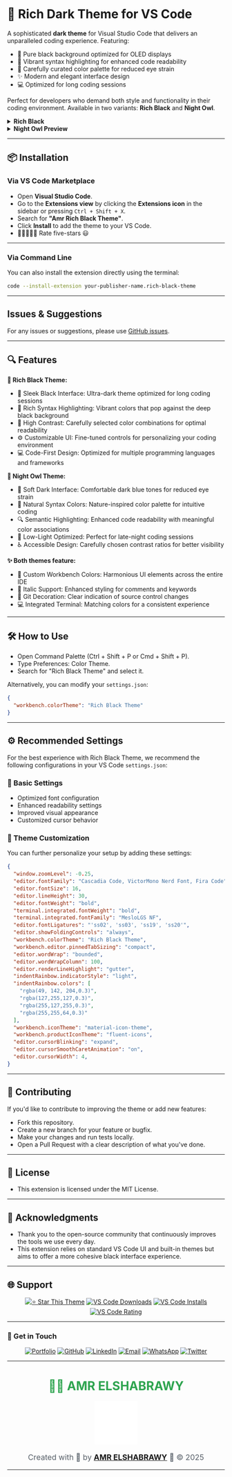 # 🎨 Rich Dark Theme for VS Code

A sophisticated **dark theme** for Visual Studio Code that delivers an unparalleled coding experience. Featuring:

- 🖤 Pure black background optimized for OLED displays
- 🎨 Vibrant syntax highlighting for enhanced code readability
- 🌈 Carefully curated color palette for reduced eye strain
- ✨ Modern and elegant interface design
- 💻 Optimized for long coding sessions

Perfect for developers who demand both style and functionality in their coding environment. Available in two variants: **Rich Black** and **Night Owl**.

<details>
<summary><strong>Rich Black</strong></summary>
<img width="100%" src="./assets/rich-black.jpg" alt="Rich black syntax highlighting preview">
</details>

<details>
<summary><strong>Night Owl Preview</strong></summary>
<img width="100%" src="./assets/night-owl.jpg" alt="Night Owl syntax highlighting preview">
</details>

---

## 📦 Installation

### Via VS Code Marketplace

- Open **Visual Studio Code**.
- Go to the **Extensions view** by clicking the **Extensions icon** in the sidebar or pressing `Ctrl + Shift + X`.
- Search for **"Amr Rich Black Theme"**.
- Click **Install** to add the theme to your VS Code.
- 🌟🌟🌟🌟🌟 Rate five-stars 😃

---

### Via Command Line

You can also install the extension directly using the terminal:

```bash
code --install-extension your-publisher-name.rich-black-theme
```

---

## Issues & Suggestions

For any issues or suggestions, please use [GitHub issues](https://github.com/Amr-Elshabrawy-Dev/rich-black-theme/issues).

---

## 🔍 Features

**🎨 Rich Black Theme:**

- 🖤 Sleek Black Interface: Ultra-dark theme optimized for long coding sessions
- 🌈 Rich Syntax Highlighting: Vibrant colors that pop against the deep black background
- 👀 High Contrast: Carefully selected color combinations for optimal readability
- ⚙️ Customizable UI: Fine-tuned controls for personalizing your coding environment
- 💻 Code-First Design: Optimized for multiple programming languages and frameworks

**🌙 Night Owl Theme:**

- 🌌 Soft Dark Interface: Comfortable dark blue tones for reduced eye strain
- 🎨 Natural Syntax Colors: Nature-inspired color palette for intuitive coding
- 🔍 Semantic Highlighting: Enhanced code readability with meaningful color associations
- 🌙 Low-Light Optimized: Perfect for late-night coding sessions
- ♿ Accessible Design: Carefully chosen contrast ratios for better visibility

**✨ Both themes feature:**

- 🎯 Custom Workbench Colors: Harmonious UI elements across the entire IDE
- 📝 Italic Support: Enhanced styling for comments and keywords
- 🔄 Git Decoration: Clear indication of source control changes
- 💻 Integrated Terminal: Matching colors for a consistent experience

---

## 🛠️ How to Use

- Open Command Palette (Ctrl + Shift + P or Cmd + Shift + P).
- Type Preferences: Color Theme.
- Search for "Rich Black Theme" and select it.

Alternatively, you can modify your `settings.json`:

```json
{
  "workbench.colorTheme": "Rich Black Theme"
}
```

---

## ⚙️ Recommended Settings

For the best experience with Rich Black Theme, we recommend the following configurations in your VS Code `settings.json`:

### 📝 Basic Settings

- Optimized font configuration
- Enhanced readability settings
- Improved visual appearance
- Customized cursor behavior

### 🎨 Theme Customization

You can further personalize your setup by adding these settings:

```json
{
  "window.zoomLevel": -0.25,
  "editor.fontFamily": "Cascadia Code, VictorMono Nerd Font, Fira Code",
  "editor.fontSize": 16,
  "editor.lineHeight": 30,
  "editor.fontWeight": "bold",
  "terminal.integrated.fontWeight": "bold",
  "terminal.integrated.fontFamily": "MesloLGS NF",
  "editor.fontLigatures": "'ss02', 'ss03', 'ss19', 'ss20'",
  "editor.showFoldingControls": "always",
  "workbench.colorTheme": "Rich Black Theme",
  "workbench.editor.pinnedTabSizing": "compact",
  "editor.wordWrap": "bounded",
  "editor.wordWrapColumn": 100,
  "editor.renderLineHighlight": "gutter",
  "indentRainbow.indicatorStyle": "light",
  "indentRainbow.colors": [
    "rgba(49, 142, 204,0.3)",
    "rgba(127,255,127,0.3)",
    "rgba(255,127,255,0.3)",
    "rgba(255,255,64,0.3)"
  ],
  "workbench.iconTheme": "material-icon-theme",
  "workbench.productIconTheme": "fluent-icons",
  "editor.cursorBlinking": "expand",
  "editor.cursorSmoothCaretAnimation": "on",
  "editor.cursorWidth": 4,
}
```

---

## 📖 Contributing

If you'd like to contribute to improving the theme or add new features:

- Fork this repository.
- Create a new branch for your feature or bugfix.
- Make your changes and run tests locally.
- Open a Pull Request with a clear description of what you've done.

---

## 📜 License

- This extension is licensed under the MIT License.

---

## 🙌 Acknowledgments

- Thank you to the open-source community that continuously improves the tools we use every day.
- This extension relies on standard VS Code UI and built-in themes but aims to offer a more cohesive black interface experience.

---

## 🌐 Support

<div align="center">

[![⭐ Star This Theme](https://img.shields.io/github/stars/Amr-Elshabrawy-Dev/rich-black-theme?style=for-the-badge&logo=github&color=yellow)](https://github.com/Amr-Elshabrawy-Dev/rich-black-theme) [![VS Code Downloads](https://img.shields.io/visual-studio-marketplace/d/rich-black-theme.amr-rich-black-theme?style=for-the-badge&logo=visualstudiocode&color=blue)](https://marketplace.visualstudio.com/items?itemName=rich-black-theme.amr-rich-black-theme) [![VS Code Installs](https://img.shields.io/visual-studio-marketplace/i/rich-black-theme.amr-rich-black-theme?style=for-the-badge&logo=visualstudiocode&color=blue)](https://marketplace.visualstudio.com/items?itemName=rich-black-theme.amr-rich-black-theme) [![VS Code Rating](https://img.shields.io/visual-studio-marketplace/r/rich-black-theme.amr-rich-black-theme?style=for-the-badge&logo=visualstudiocode&color=blue)](https://marketplace.visualstudio.com/items?itemName=rich-black-theme.amr-rich-black-theme)
</div>

---

### 🤝 Get in Touch

<div align="center">

[![Portfolio](https://img.shields.io/badge/Portfolio-FF5722?style=for-the-badge&logo=google-chrome&logoColor=white)](https://github.com/Amr-Elshabrawy-Dev) [![GitHub](https://img.shields.io/badge/GitHub-100000?style=for-the-badge&logo=github&logoColor=white)](https://github.com/Amr-Elshabrawy-Dev) [![LinkedIn](https://img.shields.io/badge/LinkedIn-0077B5?style=for-the-badge&logo=linkedin&logoColor=white)](https://www.linkedin.com/in/amr-elshabrawy-dev) [![Email](https://img.shields.io/badge/Email-D14836?style=for-the-badge&logo=gmail&logoColor=white)](mailto:amrelshabrawy.dev@gmail.com) [![WhatsApp](https://img.shields.io/badge/WhatsApp-25D366?style=for-the-badge&logo=whatsapp&logoColor=white)](https://wa.me/201202546653) [![Twitter](https://img.shields.io/badge/Twitter-1DA1F2?style=for-the-badge&logo=twitter&logoColor=white)](https://www.x.com/@AmrElshabr43803)

</div>

---

  <div align="center">
    <h1 style="color: #2ea44f;">👨‍💻 AMR ELSHABRAWY</h1>
      <img src="./assets/amr.svg" alt="Amr Elshabrawy Logo" width="100">
      <p style="color: #586069; font-size: 1.1rem; margin-top: 1rem;">
        Created with 💚 by <strong><a href="https://github.com/Amr-Elshabrawy-Dev">AMR ELSHABRAWY</a></strong> 🌟 &copy; 2025
      </p>
  </div>

---